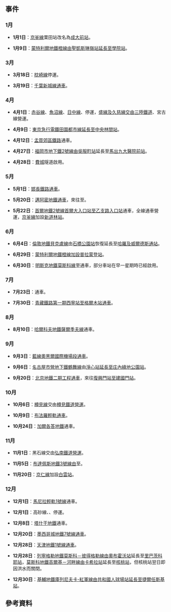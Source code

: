 ## 事件

### 1月

  - **1月1日**：[京釜線](../Page/京釜線.md "wikilink")栗田站改名為[成大前站](https://zh.wikipedia.org/wiki/成均館大站 "wikilink")。

  - **1月9日**：[蒙特利爾地鐵](https://zh.wikipedia.org/wiki/蒙特利爾地鐵 "wikilink")[橙線由](https://zh.wikipedia.org/wiki/蒙特利爾地鐵橙線 "wikilink")[聖凱斯琳嶺站延長至](https://zh.wikipedia.org/wiki/聖凱斯琳嶺站 "wikilink")[學院站](../Page/學院站.md "wikilink")。

### 3月

  - **3月18日**：[枕崎線](../Page/枕崎線.md "wikilink")停運。

  - **3月19日**：[千葉新城線通車](../Page/北總線.md "wikilink")。

### 4月

  - **4月1日**：[赤谷線](../Page/赤谷線.md "wikilink")、[魚沼線](../Page/魚沼線.md "wikilink")、[日中線](../Page/日中線.md "wikilink")、停運，[盛線及](../Page/南谷灣線.md "wikilink")[久慈線交由](../Page/北谷灣線.md "wikilink")[三陸鐵道](../Page/三陸鐵道.md "wikilink")、宮古線營運。

  - **4月9日**：[東京急行電鐵](../Page/東京急行電鐵.md "wikilink")[田園都市線延長至](https://zh.wikipedia.org/wiki/田園都市線 "wikilink")[中央林間站](../Page/中央林間站.md "wikilink")。

  - **4月12日**：[孟買郊區鐵路](https://zh.wikipedia.org/wiki/孟買郊區鐵路 "wikilink")通車。

  - **4月27日**：[福岡市地下鐵](../Page/福岡市地下鐵.md "wikilink")[2號線由](../Page/箱崎線.md "wikilink")[吳服町站](../Page/吳服町站.md "wikilink")延長至[馬出九大醫院前站](../Page/馬出九大醫院前站.md "wikilink")。

  - **4月28日**：[費城](../Page/費城.md "wikilink")隧道啟用。

### 5月

  - **5月1日**：[邯長鐵路通車](https://zh.wikipedia.org/wiki/邯長鐵路 "wikilink")。

  - **5月20日**：[邁阿密地鐵通車](https://zh.wikipedia.org/wiki/邁阿密地鐵 "wikilink")，來往至。

  - **5月22日**：[首爾地鐵](https://zh.wikipedia.org/wiki/首爾地鐵 "wikilink")[2號線](../Page/首爾地鐵2號線.md "wikilink")[首爾大入口站至](https://zh.wikipedia.org/wiki/首爾大入口站 "wikilink")[乙支路入口站](../Page/乙支路入口站.md "wikilink")通車，全線通車營運，[京釜線](../Page/京釜線.md "wikilink")加設[新道林站](../Page/新道林站.md "wikilink")。

### 6月

  - **6月4日**：[倫敦地鐵](https://zh.wikipedia.org/wiki/倫敦地鐵 "wikilink")[貝克盧線](../Page/貝克盧線.md "wikilink")由[石橋公園站](../Page/石橋公園站.md "wikilink")恢復延長至[哈羅及威爾德斯通站](../Page/哈羅及威爾德斯通站.md "wikilink")。

  - **6月29日**：[蒙特利爾地鐵](https://zh.wikipedia.org/wiki/蒙特利爾地鐵 "wikilink")[橙線加設](https://zh.wikipedia.org/wiki/蒙特利爾地鐵橙線 "wikilink")[普拉蒙登站](../Page/普拉蒙登站.md "wikilink")。

  - **6月30日**：[明斯克地鐵](https://zh.wikipedia.org/wiki/明斯克地鐵 "wikilink")[莫斯科線](https://zh.wikipedia.org/wiki/莫斯科線 "wikilink")至通車，部分車站在早一星期時已經啟用。

### 7月

  - **7月23日**：通車。

  - **7月30日**：[青藏鐵路第一期](https://zh.wikipedia.org/wiki/青藏鐵路 "wikilink")[西寧站至](https://zh.wikipedia.org/wiki/西寧站 "wikilink")[格爾木站通車](https://zh.wikipedia.org/wiki/格爾木站 "wikilink")。

### 8月

  - **8月10日**：[哈爾科夫地鐵](https://zh.wikipedia.org/wiki/哈爾科夫地鐵 "wikilink")[薩爾季夫線](../Page/薩爾季夫線.md "wikilink")通車。

### 9月

  - **9月3日**：[藍線奧黑爾國際機場段通車](https://zh.wikipedia.org/wiki/芝加哥地鐵藍線 "wikilink")。

  - **9月6日**：[名古屋市營地下鐵](../Page/名古屋市營地下鐵.md "wikilink")[鶴舞線](../Page/鶴舞線.md "wikilink")由[淨心站延長至](https://zh.wikipedia.org/wiki/淨心站 "wikilink")[庄內綠地公園站](https://zh.wikipedia.org/wiki/庄內綠地公園站 "wikilink")。

  - **9月20日**：[北京地鐵](https://zh.wikipedia.org/wiki/北京地鐵 "wikilink")[二期工程通車](https://zh.wikipedia.org/wiki/北京地鐵2號線 "wikilink")，來往[復興門站至](https://zh.wikipedia.org/wiki/復興門站_\(北京市\) "wikilink")[建國門站](https://zh.wikipedia.org/wiki/建國門站 "wikilink")。

### 10月

  - **10月6日**：[樽見線](../Page/樽見線.md "wikilink")交由[樽見鐵道營運](https://zh.wikipedia.org/wiki/樽見鐵道 "wikilink")。

  - **10月9日**：[布法羅輕軌通車](https://zh.wikipedia.org/wiki/布法羅輕軌 "wikilink")。

  - **10月24日**：[加爾各答地鐵](https://zh.wikipedia.org/wiki/加爾各答地鐵 "wikilink")通車。

### 11月

  - **11月1日**：黑石線交由[弘南鐵道營運](https://zh.wikipedia.org/wiki/弘南鐵道 "wikilink")。

  - **11月5日**：[布達佩斯地鐵](https://zh.wikipedia.org/wiki/布達佩斯地鐵 "wikilink")[3號線由](https://zh.wikipedia.org/wiki/布達佩斯地鐵3號線 "wikilink")至。

  - **11月20日**：[京仁線](../Page/京仁線.md "wikilink")加設[白雲站](https://zh.wikipedia.org/wiki/白雲站_\(仁川\) "wikilink")。

### 12月

  - **12月1日**：[馬尼拉輕軌1號線](../Page/馬尼拉輕軌1號線.md "wikilink")通車。

  - **12月1日**：高砂線、、停運。

  - **12月8日**：[塔什干地鐵](../Page/塔什干地鐵.md "wikilink")通車。

  - **12月20日**：[墨西哥城地鐵](https://zh.wikipedia.org/wiki/墨西哥城地鐵 "wikilink")[7號線通車](../Page/墨西哥城地鐵7號線.md "wikilink")。

  - **12月28日**：[天津地鐵](https://zh.wikipedia.org/wiki/天津地鐵 "wikilink")[1號線通車](https://zh.wikipedia.org/wiki/天津地鐵1號線 "wikilink")。

  - **12月28日**：[列寧格勒地鐵](https://zh.wikipedia.org/wiki/聖彼得堡地鐵 "wikilink")[莫斯科－彼得格勒線由](https://zh.wikipedia.org/wiki/莫斯科－彼得格勒線 "wikilink")[奧布霍沃站](../Page/奧布霍沃站.md "wikilink")延長至[里巴茨科耶站](../Page/里巴茨科耶站.md "wikilink")，[莫斯科地鐵](https://zh.wikipedia.org/wiki/莫斯科地鐵 "wikilink")[高爾基－河畔線由](https://zh.wikipedia.org/wiki/莫斯科河畔線 "wikilink")[卡希拉站](../Page/卡希拉站.md "wikilink")延長至[核桃站](../Page/核桃站_\(莫斯科地鐵\).md "wikilink")，但核桃站翌日即因洪水而關閉。

  - **12月30日**：[基輔地鐵](../Page/基輔地鐵.md "wikilink")[庫列尼夫卡-紅軍線由](https://zh.wikipedia.org/wiki/奧波隆-特列姆基線 "wikilink")[共和國人球場站延長至](../Page/奧林匹克站_\(基輔地鐵\).md "wikilink")[捷爾任斯基站](https://zh.wikipedia.org/wiki/雷別奇站 "wikilink")。

## 參考資料